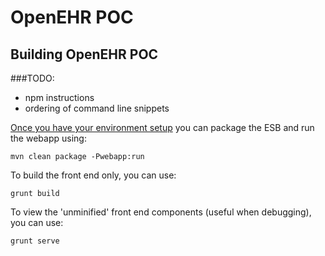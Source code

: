 OpenEHR POC
=========


Building OpenEHR POC
---------

###TODO:
* npm instructions
* ordering of command line snippets

[Once you have your environment setup](https://github.com/AnswerConsulting/open-ehr/wiki) you can package the ESB and run the webapp using:

    mvn clean package -Pwebapp:run

To build the front end only, you can use:

    grunt build
  
To view the 'unminified' front end components (useful when debugging), you can use:

    grunt serve

